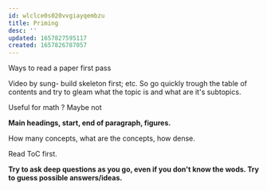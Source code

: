 ```yaml
---
id: wlclce0s020vvgiayqembzu
title: Priming
desc: ''
updated: 1657827595117
created: 1657826787057
---
```


Ways to read a paper first pass

Video by sung- build skeleton first;
etc.
So go quickly trough the table of contents and try to gleam what the topic is and what are it's subtopics.

Useful for math ? Maybe not

**Main headings, start, end of paragraph, figures.**

How many concepts, what are the concepts, how dense.


Read ToC first.


**Try to ask deep questions as you go, even if you don't know the wods. Try to guess possible answers/ideas.**


